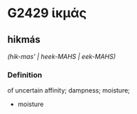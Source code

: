 # G2429 ἱκμάς

## hikmás

_(hik-mas' | heek-MAHS | eek-MAHS)_

### Definition

of uncertain affinity; dampness; moisture; 

- moisture
